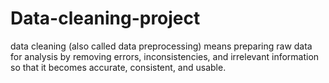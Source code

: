 # Data-cleaning-project
data cleaning (also called data preprocessing) means preparing raw data for analysis by removing errors, inconsistencies, and irrelevant information so that it becomes accurate, consistent, and usable.
